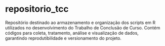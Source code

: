 # repositorio_tcc
Repositório destinado ao armazenamento e organização dos scripts em R utilizados no desenvolvimento do Trabalho de Conclusão de Curso. Contém códigos para coleta, tratamento, análise e visualização de dados, garantindo reprodutibilidade e versionamento do projeto.

